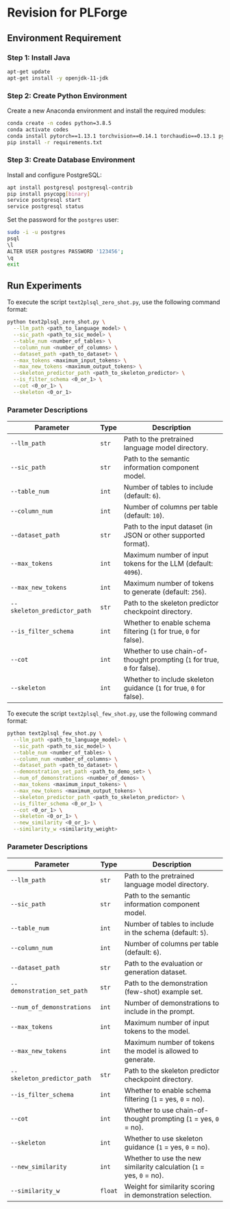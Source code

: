 # Revision for PLForge

## Environment Requirement

### Step 1: Install Java

```bash
apt-get update
apt-get install -y openjdk-11-jdk
```

### Step 2: Create Python Environment

Create a new Anaconda environment and install the required modules:

```bash
conda create -n codes python=3.8.5
conda activate codes
conda install pytorch==1.13.1 torchvision==0.14.1 torchaudio==0.13.1 pytorch-cuda=11.7 -c pytorch -c nvidia
pip install -r requirements.txt
```

### Step 3: Create Database Environment

Install and configure PostgreSQL:

```bash
apt install postgresql postgresql-contrib
pip install psycopg[binary]
service postgresql start
service postgresql status
```

Set the password for the `postgres` user:

```bash
sudo -i -u postgres
psql
\l
ALTER USER postgres PASSWORD '123456';
\q
exit
```


## Run Experiments

To execute the script `text2plsql_zero_shot.py`, use the following command format:

```bash
python text2plsql_zero_shot.py \
  --llm_path <path_to_language_model> \
  --sic_path <path_to_sic_model> \
  --table_num <number_of_tables> \
  --column_num <number_of_columns> \
  --dataset_path <path_to_dataset> \
  --max_tokens <maximum_input_tokens> \
  --max_new_tokens <maximum_output_tokens> \
  --skeleton_predictor_path <path_to_skeleton_predictor> \
  --is_filter_schema <0_or_1> \
  --cot <0_or_1> \
  --skeleton <0_or_1>
```

### Parameter Descriptions

| Parameter                | Type   | Description                                                                 |
|--------------------------|--------|-----------------------------------------------------------------------------|
| `--llm_path`             | `str`  | Path to the pretrained language model directory.                            |
| `--sic_path`             | `str`  | Path to the semantic information component model.                           |
| `--table_num`            | `int`  | Number of tables to include (default: `6`).                                 |
| `--column_num`           | `int`  | Number of columns per table (default: `10`).                                |
| `--dataset_path`         | `str`  | Path to the input dataset (in JSON or other supported format).              |
| `--max_tokens`           | `int`  | Maximum number of input tokens for the LLM (default: `4096`).               |
| `--max_new_tokens`       | `int`  | Maximum number of tokens to generate (default: `256`).                      |
| `--skeleton_predictor_path` | `str` | Path to the skeleton predictor checkpoint directory.                        |
| `--is_filter_schema`     | `int`  | Whether to enable schema filtering (`1` for true, `0` for false).           |
| `--cot`                  | `int`  | Whether to use chain-of-thought prompting (`1` for true, `0` for false).    |
| `--skeleton`             | `int`  | Whether to include skeleton guidance (`1` for true, `0` for false).         |



To execute the script `text2plsql_few_shot.py`, use the following command format:

```bash
python text2plsql_few_shot.py \
  --llm_path <path_to_language_model> \
  --sic_path <path_to_sic_model> \
  --table_num <number_of_tables> \
  --column_num <number_of_columns> \
  --dataset_path <path_to_dataset> \
  --demonstration_set_path <path_to_demo_set> \
  --num_of_demonstrations <number_of_demos> \
  --max_tokens <maximum_input_tokens> \
  --max_new_tokens <maximum_output_tokens> \
  --skeleton_predictor_path <path_to_skeleton_predictor> \
  --is_filter_schema <0_or_1> \
  --cot <0_or_1> \
  --skeleton <0_or_1> \
  --new_similarity <0_or_1> \
  --similarity_w <similarity_weight>
```

### Parameter Descriptions

| Parameter                    | Type    | Description                                                                 |
|------------------------------|---------|-----------------------------------------------------------------------------|
| `--llm_path`                 | `str`   | Path to the pretrained language model directory.                            |
| `--sic_path`                 | `str`   | Path to the semantic information component model.                           |
| `--table_num`                | `int`   | Number of tables to include in the schema (default: `5`).                   |
| `--column_num`               | `int`   | Number of columns per table (default: `6`).                                 |
| `--dataset_path`            | `str`   | Path to the evaluation or generation dataset.                               |
| `--demonstration_set_path`  | `str`   | Path to the demonstration (few-shot) example set.                           |
| `--num_of_demonstrations`   | `int`   | Number of demonstrations to include in the prompt.                         |
| `--max_tokens`              | `int`   | Maximum number of input tokens to the model.                                |
| `--max_new_tokens`          | `int`   | Maximum number of tokens the model is allowed to generate.                 |
| `--skeleton_predictor_path` | `str`   | Path to the skeleton predictor checkpoint directory.                        |
| `--is_filter_schema`        | `int`   | Whether to enable schema filtering (`1` = yes, `0` = no).                   |
| `--cot`                     | `int`   | Whether to use chain-of-thought prompting (`1` = yes, `0` = no).            |
| `--skeleton`                | `int`   | Whether to use skeleton guidance (`1` = yes, `0` = no).                     |
| `--new_similarity`          | `int`   | Whether to use the new similarity calculation (`1` = yes, `0` = no).        |
| `--similarity_w`            | `float` | Weight for similarity scoring in demonstration selection.                   |
